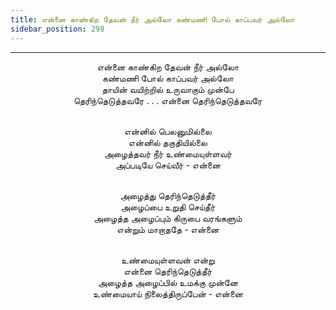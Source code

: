 ```yaml
---
title: என்னை காண்கிற தேவன் நீர் அல்லோ கண்மணி போல் காப்பவர் அல்லோ
sidebar_position: 298
---
```


---
<center>
என்னை காண்கிற தேவன் நீர் அல்லோ<br/>
கண்மணி போல் காப்பவர் அல்லோ<br/>
தாயின் வயிற்றில் உருவாகும் முன்பே<br/>
தெரிந்தெடுத்தவரே . . . என்னை தெரிந்தெடுத்தவரே<br/><br/>

என்னில் பெலனுமில்லை<br/>
என்னில் தகுதியில்லை<br/>
அழைத்தவர் நீர் உண்மையுள்ளவர்<br/>
அப்படியே செய்வீர்        - என்னை<br/><br/>

அழைத்து தெரிந்தெடுத்தீர்<br/>
அழைப்பை உறுதி செய்தீர்<br/>
அழைத்த அழைப்பும் கிருபை வரங்களும்<br/>
என்றும் மாறாததே        - என்னை<br/><br/>

உண்மையுள்ளவன் என்று<br/>
என்னை தெரிந்தெடுத்தீர்<br/>
அழைத்த அழைப்பில் உமக்கு முன்னே<br/>
உண்மையாய் நிலைத்திருப்பேன்    - என்னை
</center>